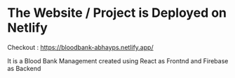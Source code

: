 # The Website / Project is Deployed on Netlify
Checkout : https://bloodbank-abhayps.netlify.app/

It is a Blood Bank Management created using React as Frontnd and Firebase as Backend
